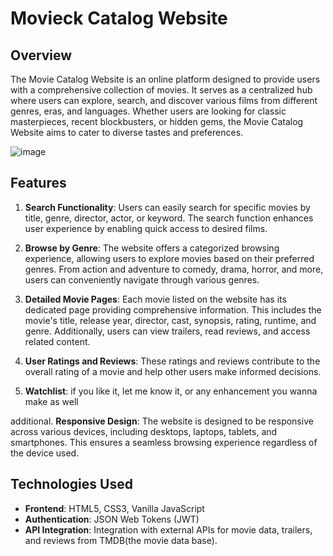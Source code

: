# Movieck Catalog Website

## Overview
The Movie Catalog Website is an online platform designed to provide users with a comprehensive collection of movies. It serves as a centralized hub where users can explore, search, and discover various films from different genres, eras, and languages. Whether users are looking for classic masterpieces, recent blockbusters, or hidden gems, the Movie Catalog Website aims to cater to diverse tastes and preferences.

![image](https://github.com/IvanMendozaMendoza/movieck/assets/124617387/acc7763f-9b0d-48fa-bd35-a05b0d6b3eac)


## Features
1. **Search Functionality**: Users can easily search for specific movies by title, genre, director, actor, or keyword. The search function enhances user experience by enabling quick access to desired films.

2. **Browse by Genre**: The website offers a categorized browsing experience, allowing users to explore movies based on their preferred genres. From action and adventure to comedy, drama, horror, and more, users can conveniently navigate through various genres.

3. **Detailed Movie Pages**: Each movie listed on the website has its dedicated page providing comprehensive information. This includes the movie's title, release year, director, cast, synopsis, rating, runtime, and genre. Additionally, users can view trailers, read reviews, and access related content.

4. **User Ratings and Reviews**:  These ratings and reviews contribute to the overall rating of a movie and help other users make informed decisions.

5. **Watchlist**: if you like it, let me know it, or any enhancement you wanna make as well

additional. **Responsive Design**: The website is designed to be responsive across various devices, including desktops, laptops, tablets, and smartphones. This ensures a seamless browsing experience regardless of the device used.

## Technologies Used
- **Frontend**: HTML5, CSS3, Vanilla JavaScript
- **Authentication**: JSON Web Tokens (JWT)
- **API Integration**: Integration with external APIs for movie data, trailers, and reviews from TMDB(the movie data base).



